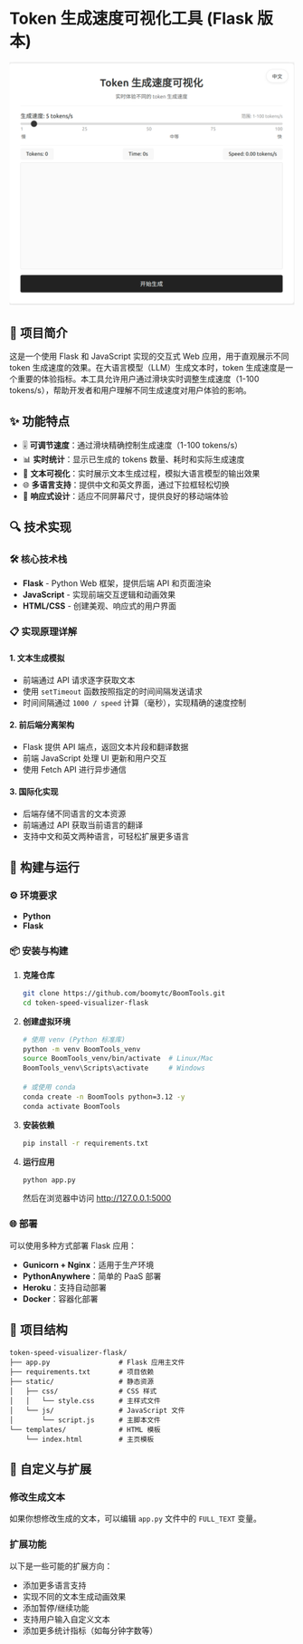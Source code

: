 # Token 生成速度可视化工具 (Flask 版本)

<div align="center">
  <img src="screenshot.png" alt="Token 生成速度可视化工具截图" width="800"/>
</div>

## 📝 项目简介

这是一个使用 Flask 和 JavaScript 实现的交互式 Web 应用，用于直观展示不同 token 生成速度的效果。在大语言模型（LLM）生成文本时，token 生成速度是一个重要的体验指标。本工具允许用户通过滑块实时调整生成速度（1-100 tokens/s），帮助开发者和用户理解不同生成速度对用户体验的影响。

## ✨ 功能特点

- 🎚️ **可调节速度**：通过滑块精确控制生成速度（1-100 tokens/s）
- 📊 **实时统计**：显示已生成的 tokens 数量、耗时和实际生成速度
- 📝 **文本可视化**：实时展示文本生成过程，模拟大语言模型的输出效果
- 🌐 **多语言支持**：提供中文和英文界面，通过下拉框轻松切换
- 📱 **响应式设计**：适应不同屏幕尺寸，提供良好的移动端体验

## 🔍 技术实现

### 🛠️ 核心技术栈

- **Flask** - Python Web 框架，提供后端 API 和页面渲染
- **JavaScript** - 实现前端交互逻辑和动画效果
- **HTML/CSS** - 创建美观、响应式的用户界面

### 📋 实现原理详解

#### 1. 文本生成模拟

- 前端通过 API 请求逐字获取文本
- 使用 `setTimeout` 函数按照指定的时间间隔发送请求
- 时间间隔通过 `1000 / speed` 计算（毫秒），实现精确的速度控制

#### 2. 前后端分离架构

- Flask 提供 API 端点，返回文本片段和翻译数据
- 前端 JavaScript 处理 UI 更新和用户交互
- 使用 Fetch API 进行异步通信

#### 3. 国际化实现

- 后端存储不同语言的文本资源
- 前端通过 API 获取当前语言的翻译
- 支持中文和英文两种语言，可轻松扩展更多语言

## 🚀 构建与运行

### ⚙️ 环境要求

- **Python** 
- **Flask** 

### 📦 安装与构建

1. **克隆仓库**

   ```bash
   git clone https://github.com/boomytc/BoomTools.git
   cd token-speed-visualizer-flask
   ```

2. **创建虚拟环境**

   ```bash
   # 使用 venv (Python 标准库)
   python -m venv BoomTools_venv
   source BoomTools_venv/bin/activate  # Linux/Mac
   BoomTools_venv\Scripts\activate     # Windows

   # 或使用 conda
   conda create -n BoomTools python=3.12 -y
   conda activate BoomTools
   ```

3. **安装依赖**

   ```bash
   pip install -r requirements.txt
   ```

4. **运行应用**

   ```bash
   python app.py
   ```

   然后在浏览器中访问 http://127.0.0.1:5000

### 🌐 部署

可以使用多种方式部署 Flask 应用：

- **Gunicorn + Nginx**：适用于生产环境
- **PythonAnywhere**：简单的 PaaS 部署
- **Heroku**：支持自动部署
- **Docker**：容器化部署

## 📁 项目结构

```
token-speed-visualizer-flask/
├── app.py                 # Flask 应用主文件
├── requirements.txt       # 项目依赖
├── static/                # 静态资源
│   ├── css/               # CSS 样式
│   │   └── style.css      # 主样式文件
│   └── js/                # JavaScript 文件
│       └── script.js      # 主脚本文件
└── templates/             # HTML 模板
    └── index.html         # 主页模板
```

## 🔧 自定义与扩展

### 修改生成文本

如果你想修改生成的文本，可以编辑 `app.py` 文件中的 `FULL_TEXT` 变量。

### 扩展功能

以下是一些可能的扩展方向：

- 添加更多语言支持
- 实现不同的文本生成动画效果
- 添加暂停/继续功能
- 支持用户输入自定义文本
- 添加更多统计指标（如每分钟字数等）

